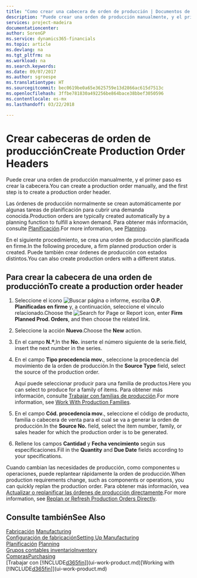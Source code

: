 ```yaml
---
title: "Como crear una cabecera de orden de producción | Documentos de Microsoft"
description: "Puede crear una orden de producción manualmente, y el primer paso es crear la cabecera."
services: project-madeira
documentationcenter: 
author: SorenGP
ms.service: dynamics365-financials
ms.topic: article
ms.devlang: na
ms.tgt_pltfrm: na
ms.workload: na
ms.search.keywords: 
ms.date: 09/07/2017
ms.author: sgroespe
ms.translationtype: HT
ms.sourcegitcommit: bec0619be0a65e3625759e13d2866ac615d7513c
ms.openlocfilehash: 3ffbe781830a492256be864bace38bbef3050596
ms.contentlocale: es-mx
ms.lasthandoff: 03/22/2018

---
```

# <a name="create-production-order-headers"></a><span data-ttu-id="95d82-103">Crear cabeceras de orden de producción</span><span class="sxs-lookup"><span data-stu-id="95d82-103">Create Production Order Headers</span></span>
<span data-ttu-id="95d82-104">Puede crear una orden de producción manualmente, y el primer paso es crear la cabecera.</span><span class="sxs-lookup"><span data-stu-id="95d82-104">You can create a production order manually, and the first step is to create a production order header.</span></span>

<span data-ttu-id="95d82-105">Las órdenes de producción normalmente se crean automáticamente por algunas tareas de planificación para cubrir una demanda conocida.</span><span class="sxs-lookup"><span data-stu-id="95d82-105">Production orders are typically created automatically by a planning function to fulfill a known demand.</span></span> <span data-ttu-id="95d82-106">Para obtener más información, consulte [Planificación](production-planning.md).</span><span class="sxs-lookup"><span data-stu-id="95d82-106">For more information, see [Planning](production-planning.md).</span></span>   

<span data-ttu-id="95d82-107">En el siguiente procedimiento, se crea una orden de producción planificada en firme.</span><span class="sxs-lookup"><span data-stu-id="95d82-107">In the following procedure, a firm planned production order is created.</span></span> <span data-ttu-id="95d82-108">Puede también crear órdenes de producción con estados distintos.</span><span class="sxs-lookup"><span data-stu-id="95d82-108">You can also create production orders with a different status.</span></span>  

## <a name="to-create-a-production-order-header"></a><span data-ttu-id="95d82-109">Para crear la cabecera de una orden de producción</span><span class="sxs-lookup"><span data-stu-id="95d82-109">To create a production order header</span></span>  
1.  <span data-ttu-id="95d82-110">Seleccione el icono ![Buscar página o informe](media/ui-search/search_small.png "icono Buscar página o informe"), escriba **O.P. Planificadas en firme** y, a continuación, seleccione el vínculo relacionado.</span><span class="sxs-lookup"><span data-stu-id="95d82-110">Choose the ![Search for Page or Report](media/ui-search/search_small.png "Search for Page or Report icon") icon, enter **Firm Planned Prod. Orders**, and then choose the related link.</span></span>  
2.  <span data-ttu-id="95d82-111">Seleccione la acción **Nuevo**.</span><span class="sxs-lookup"><span data-stu-id="95d82-111">Choose the **New** action.</span></span>  
3.  <span data-ttu-id="95d82-112">En el campo **N.º**,</span><span class="sxs-lookup"><span data-stu-id="95d82-112">In the **No.**</span></span> <span data-ttu-id="95d82-113">inserte el número siguiente de la serie.</span><span class="sxs-lookup"><span data-stu-id="95d82-113">field, insert the next number in the series.</span></span>  
4.  <span data-ttu-id="95d82-114">En el campo **Tipo procedencia mov.**, seleccione la procedencia del movimiento de la orden de producción.</span><span class="sxs-lookup"><span data-stu-id="95d82-114">In the **Source Type** field, select the source of the production order.</span></span>

    <span data-ttu-id="95d82-115">Aquí puede seleccionar producir para una familia de productos.</span><span class="sxs-lookup"><span data-stu-id="95d82-115">Here you can select to produce for a family of items.</span></span> <span data-ttu-id="95d82-116">Para obtener más información, consulte [Trabajar con familias de producción](production-how-work-family.md).</span><span class="sxs-lookup"><span data-stu-id="95d82-116">For more information, see [Work With Production Families](production-how-work-family.md).</span></span>
5.  <span data-ttu-id="95d82-117">En el campo **Cód. procedencia mov.**, seleccione el código de producto, familia o cabecera de venta para el cual se va a generar la orden de producción.</span><span class="sxs-lookup"><span data-stu-id="95d82-117">In the **Source No.** field, select the item number, family, or sales header for which the production order is to be generated.</span></span>  
6.  <span data-ttu-id="95d82-118">Rellene los campos **Cantidad** y **Fecha vencimiento** según sus especificaciones.</span><span class="sxs-lookup"><span data-stu-id="95d82-118">Fill in the **Quantity** and **Due Date** fields according to your specifications.</span></span>  

<span data-ttu-id="95d82-119">Cuando cambian las necesidades de producción, como componentes u operaciones, puede replantear rápidamente la orden de producción.</span><span class="sxs-lookup"><span data-stu-id="95d82-119">When production requirements change, such as components or operations, you can quickly replan the production order.</span></span> <span data-ttu-id="95d82-120">Para obtener más información, vea [Actualizar o replanificar las órdenes de producción directamente](production-how-to-replan-refresh-production-orders.md).</span><span class="sxs-lookup"><span data-stu-id="95d82-120">For more information, see [Replan or Refresh Production Orders Directly](production-how-to-replan-refresh-production-orders.md).</span></span> 

## <a name="see-also"></a><span data-ttu-id="95d82-121">Consulte también</span><span class="sxs-lookup"><span data-stu-id="95d82-121">See Also</span></span>  
<span data-ttu-id="95d82-122">[Fabricación](production-manage-manufacturing.md)  </span><span class="sxs-lookup"><span data-stu-id="95d82-122">[Manufacturing](production-manage-manufacturing.md)  </span></span>  
[<span data-ttu-id="95d82-123">Configuración de fabricación</span><span class="sxs-lookup"><span data-stu-id="95d82-123">Setting Up Manufacturing</span></span>](production-configure-production-processes.md)  
<span data-ttu-id="95d82-124">[Planificación](production-planning.md)    </span><span class="sxs-lookup"><span data-stu-id="95d82-124">[Planning](production-planning.md)    </span></span>  
[<span data-ttu-id="95d82-125">Grupos contables inventario</span><span class="sxs-lookup"><span data-stu-id="95d82-125">Inventory</span></span>](inventory-manage-inventory.md)  
[<span data-ttu-id="95d82-126">Compras</span><span class="sxs-lookup"><span data-stu-id="95d82-126">Purchasing</span></span>](purchasing-manage-purchasing.md)  
<span data-ttu-id="95d82-127">[Trabajar con [!INCLUDE[d365fin](includes/d365fin_md.md)]](ui-work-product.md)</span><span class="sxs-lookup"><span data-stu-id="95d82-127">[Working with [!INCLUDE[d365fin](includes/d365fin_md.md)]](ui-work-product.md)</span></span>

